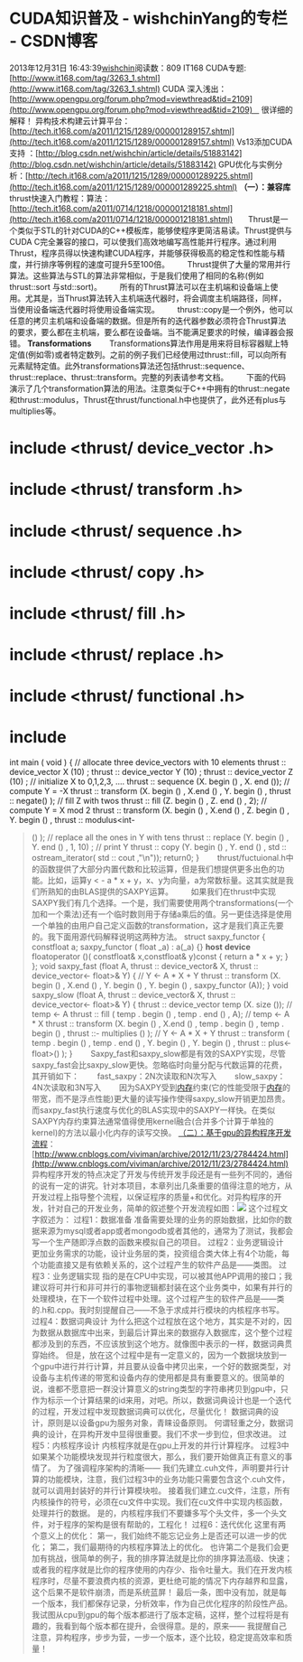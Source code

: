 # CUDA知识普及 - wishchinYang的专栏 - CSDN博客
2013年12月31日 16:43:39[wishchin](https://me.csdn.net/wishchin)阅读数：809
IT168 CUDA专题: [http://www.it168.com/tag/3263_1.shtml](http://www.it168.com/tag/3263_1.shtml)
CUDA 深入浅出： [http://www.opengpu.org/forum.php?mod=viewthread&tid=2109](http://www.opengpu.org/forum.php?mod=viewthread&tid=2109)    很详细的解释！
异构技术构建云计算平台：[http://tech.it168.com/a2011/1215/1289/000001289157.shtml](http://tech.it168.com/a2011/1215/1289/000001289157.shtml)
Vs13添加CUDA支持 ：[http://blog.csdn.net/wishchin/article/details/51883142](http://blog.csdn.net/wishchin/article/details/51883142)
GPU优化与实例分析：[http://tech.it168.com/a2011/1215/1289/000001289225.shtml](http://tech.it168.com/a2011/1215/1289/000001289225.shtml)
[](http://tech.it168.com/a2011/1215/1289/000001289225.shtml)
[](http://tech.it168.com/a2011/1215/1289/000001289225.shtml)
**（一）：兼容库**
thrust快速入门教程：算法：[http://tech.it168.com/a2011/0714/1218/000001218181.shtml](http://tech.it168.com/a2011/0714/1218/000001218181.shtml)
      Thrust是一个类似于STL的针对CUDA的C++模板库，能够使程序更简洁易读。Thrust提供与CUDA C完全兼容的接口，可以使我们高效地编写高性能并行程序。通过利用Thrust，程序员得以快速构建CUDA程序，并能够获得极高的稳定性和性能与精度，并行排序等例程的速度可提升5至100倍。
　　Thrust提供了大量的常用并行算法。这些算法与STL的算法非常相似，于是我们使用了相同的名称(例如thrust::sort 与std::sort)。
　　所有的Thrust算法可以在主机端和设备端上使用。尤其是，当Thrust算法转入主机端迭代器时，将会调度主机端路径，同样，当使用设备端迭代器时将使用设备端实现。
　　thrust::copy是一个例外，他可以任意的拷贝主机端和设备端的数据。但是所有的迭代器参数必须符合Thrust算法的要求，要么都在主机端，要么都在设备端。当不能满足要求的时候，编译器会报错。
**Transformations**
　　Transformations算法作用是用来将目标容器赋上特定值(例如零)或者特定数列。之前的例子我们已经使用过thrust::fill，可以向所有元素赋特定值。此外transformations算法还包括thrust::sequence、thrust::replace、thrust::transform。完整的列表请参考文档。
　　下面的代码演示了几个transformation算法的用法。注意类似于C++中拥有的thrust::negate和thrust::modulus，Thrust在thrust/functional.h中也提供了，此外还有plus与multiplies等。
# include <thrust/ device_vector .h>
# include <thrust/ transform .h>
# include <thrust/ sequence .h>
# include <thrust/ copy .h>
# include <thrust/ fill .h>
# include <thrust/ replace .h>
# include <thrust/ functional .h>
# include <iostream>
int main ( void )
{
// allocate three device_vectors with 10 elements
thrust :: device_vector <int> X (10)
 ;
thrust :: device_vector <int> Y (10)
 ;
thrust :: device_vector <int> Z (10)
 ;
// initialize X to 0,1,2,3, ....
thrust :: sequence (X. begin () , X. end ());
// compute Y = -X
thrust :: transform (X. begin () , X.end () , Y. begin () , thrust :: negate<int>()
 );
// fill Z with twos
thrust :: fill (Z. begin () , Z. end () , 2);
// compute Y = X mod 2
thrust :: transform (X. begin () , X.end () , Z. begin () , Y. begin () , thrust :: modulus<int-
>() );
// replace all the ones in Y with tens
thrust :: replace (Y. begin () , Y. end () , 1, 10) ;
// print Y
thrust :: copy (Y. begin () , Y. end () , std :: ostream_iterator<int>(
 std :: cout ,"\n"));
return0;
}
　　thrust/fuctuional.h中的函数提供了大部分内置代数和比较运算，但是我们想提供更多出色的功能。比如，运算y < - a * x + y，x、y为向量，a为常数标量。这其实就是我们所熟知的由BLAS提供的SAXPY运算。
　　如果我们在thrust中实现SAXPY我们有几个选择。一个是，我们需要使用两个transformations(一个加和一个乘法)还有一个临时数则用于存储a乘后的值。另一更佳选择是使用一个单独的由用户自己定义函数的transformation，这才是我们真正先要的。我下面用源代码解释说明这两种方法。
struct saxpy_functor
{
constfloat a;
saxpy_functor ( float _a) : a(_a) {}
__host__ __device__
floatoperator ()( constfloat& x,constfloat&
 y)const {
return a * x + y;
}
};
void saxpy_fast (float A, thrust :: device_vector<float>&
 X, thrust :: device_vector<-
float>& Y)
{
// Y <- A * X + Y
thrust :: transform (X. begin () , X.end () , Y. begin () , Y. begin () , saxpy_functor (A));
}
void saxpy_slow (float A, thrust :: device_vector<float>&
 X, thrust :: device_vector<-
float>& Y)
{
thrust :: device_vector <float> temp (X. size ());
// temp <- A
thrust :: fill ( temp . begin () , temp . end () , A);
// temp <- A * X
thrust :: transform (X. begin () , X.end () , temp . begin () , temp . begin () , thrust ::-
multiplies <float>() );
// Y <- A * X + Y
thrust :: transform ( temp . begin () , temp . end () , Y. begin () , Y. begin () , thrust :: plus<-
float>() );
}
　　Saxpy_fast和saxpy_slow都是有效的SAXPY实现，尽管saxpy_fast会比saxpy_slow更快。忽略临时向量分配与代数运算的花费，其开销如下：
　　fast_saxpy：2N次读取和N次写入
　　slow_saxpy：4N次读取和3N写入
　　因为SAXPY受到[内存](http://product.it168.com/list/b/0205_1.shtml)约束(它的性能受限于[内存](http://product.pcpop.com/Memory/10734_1.html)的带宽，而不是浮点性能)更大量的读写操作使得saxpy_slow开销更加昂贵。而saxpy_fast执行速度与优化的BLAS实现中的SAXPY一样快。在类似SAXPY内存约束算法通常值得使用kernel融合(合并多个计算于单独的kernel)的方法以最小化内存的读写交换。
[（二）：基于gpu的异构程序开发流程](http://www.cnblogs.com/viviman/archive/2012/11/23/2784424.html)：
[http://www.cnblogs.com/viviman/archive/2012/11/23/2784424.html](http://www.cnblogs.com/viviman/archive/2012/11/23/2784424.html)
异构程序开发的特点决定了开发与传统开发手段还是有一些列不同的，通俗的说有一定的讲究。针对本项目，本章列出几条重要的值得注意的地方，从开发过程上指导整个流程，以保证程序的质量+和优化。对异构程序的开发，针对自己的开发业务，简单的叙述整个开发流程如图：![](http://pic002.cnblogs.com/images/2012/356510/2012112314211817.jpg)
这个过程文字叙述为：
过程1：数据准备
准备需要处理的业务的原始数据，比如你的数据来源为mysql或者app或者mongodb或者其他的，通常为了测试，我都会写一个生产随即浮点数的函数来模拟自己的项目。
过程2：业务逻辑设计
更加业务需求的功能，设计业务层的类，投资组合类大体上有4个功能，每个功能直接又是有依赖关系的，这个过程产生的软件产品是——类图。
过程3：业务逻辑实现
指的是在CPU中实现，可以被其他APP调用的接口；我建议将可并行和非可并行的事物逻辑都封装在这个业务类中，如果有并行的处理模块，在下一个软件过程中处理。这个过程产生的软件产品是——类的.h和.cpp。我时刻提醒自己——不急于求成并行模块的内核程序书写。
过程4：数据词典设计
为什么把这个过程放在这个地方，其实是不对的，因为数据从数据库中出来，到最后计算出来的数据存入数据库，这个整个过程都涉及到的东西，不应该放到这个地方。就像图中表示的一样，数据词典贯穿始终。
但是，放在这个过程中是有一定意义的，因为一个数据块放到一个gpu中进行并行计算，并且要从设备中拷贝出来，一个好的数据类型，对设备与主机传递的带宽和设备内存的使用都是具有重要意义的。很简单的说，谁都不愿意把一群没计算意义的string类型的字符串拷贝到gpu中，只作为标示一个计算结果的id来用，对吧。所以，数据词典设计也是一个迭代的过程，开发过程中发现数据词典可以优化，尽量优化！
数据词典的设计，原则是以设备gpu为服务对象，青睐设备原则。
何谓轻重之分，数据词典的设计，在异构开发中显得很重要。我们不求一步到位，但求改进。
过程5：内核程序设计
内核程序就是在gpu上开发的并行计算程序。
过程3中如果某个功能模块发现并行粒度很大，那么，我们要开始做真正有意义的事情了。
为了强调程序架构的清晰——
我们先建立.cuh文件，声明要并行计算的功能模块，注意，我们过程3中的业务功能只需要包含这个.cuh文件，就可以调用封装好的并行计算模块啦。
接着我们建立.cu文件，注意，所有内核操作的符号，必须在cu文件中实现。我们在cu文件中实现内核函数，处理并行的数据。
是的，内核程序我们不要嫌多写个头文件，多一个头文件，对于程序的架构是很有帮助的，工程化！
过程6：迭代优化
这里有两个意义上的优化：
第一，我们始终不能忘记业务上是否还可以进一步的优化；
第二，我们最期待的内核程序算法上的优化。
也许第二个是我们会更加有挑战，很简单的例子，我的排序算法就是比你的排序算法高级、快速；或者我的程序就是比你的程序使用的内存少、指令吐量大。我们在开发内核程序时，尽量不要浪费内核的资源，更杜绝可能的情况下内存越界和显露，这个后果不是软件崩溃，而是系统蓝屏！
最后一条，图中没有加，就是每一个版本，我们都保存记录，分析效率，作为自己优化程序的阶段性产品。我试图从cpu到gpu的每个版本都进行了版本定稿，这样，整个过程将是有趣的，我看到每个版本都在提升，会很得意。是的，原来——
我提醒自己注意，异构程序，步步为营，一步一个版本，逐个比较，稳定提高效率和质量！

